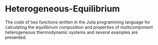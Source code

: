 # Heterogeneous-Equilibrium
The code of two functions written in the Julia programming language for calculating the equilibrium composition and properties of multicomponent heterogeneous thermodynamic systems and several examples are presented. 
